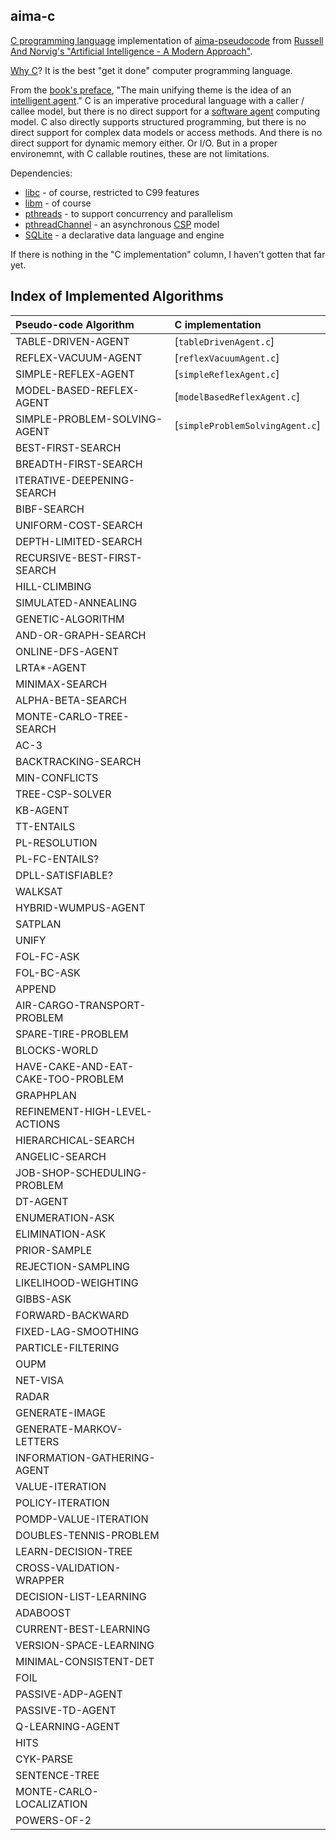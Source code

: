 ## aima-c

[C programming language](https://en.wikipedia.org/wiki/C_(programming_language)) implementation of [aima-pseudocode](https://github.com/aimacode/aima-pseudocode) from [Russell And Norvig's "Artificial Intelligence - A Modern Approach"](http://aima.cs.berkeley.edu).

[Why C](https://sqlite.org/whyc.html)?
It is the best "get it done" computer programming language.

From the [book's preface](http://aima.cs.berkeley.edu/newchap00.pdf), "The main unifying theme is the idea of an [intelligent agent](https://en.wikipedia.org/wiki/Intelligent_agent)."
C is an imperative procedural language with a caller / callee model, but there is no direct support for a [software agent](https://en.wikipedia.org/wiki/Software_agent) computing model.
C also directly supports structured programming, but there is no direct support for complex data models or access methods.
And there is no direct support for dynamic memory either.
Or I/O.
But in a proper environemnt, with C callable routines, these are not limitations.

Dependencies:
* [libc](https://en.wikipedia.org/wiki/C_standard_library) - of course, restricted to C99 features
* [libm](https://en.wikipedia.org/wiki/C_mathematical_functions#libm) - of course
* [pthreads](https://en.wikipedia.org/wiki/POSIX_Threads) - to support concurrency and parallelism
* [pthreadChannel](https://github.com/gdavidbutler/pthreadChannel) - an asynchronous [CSP](https://en.wikipedia.org/wiki/Communicating_sequential_processes) model
* [SQLite](https://sqlite.org) - a declarative data language and engine

If there is nothing in the "C implementation" column, I haven't gotten that far yet.

## Index of Implemented Algorithms

| Pseudo-code Algorithm | C implementation |
|:----------------------|:-----------------|
| TABLE-DRIVEN-AGENT | [`tableDrivenAgent.c`] |
| REFLEX-VACUUM-AGENT | [`reflexVacuumAgent.c`] |
| SIMPLE-REFLEX-AGENT | [`simpleReflexAgent.c`] |
| MODEL-BASED-REFLEX-AGENT | [`modelBasedReflexAgent.c`] |
| SIMPLE-PROBLEM-SOLVING-AGENT | [`simpleProblemSolvingAgent.c`] |
| BEST-FIRST-SEARCH | |
| BREADTH-FIRST-SEARCH | |
| ITERATIVE-DEEPENING-SEARCH | |
| BIBF-SEARCH | |
| UNIFORM-COST-SEARCH | |
| DEPTH-LIMITED-SEARCH | |
| RECURSIVE-BEST-FIRST-SEARCH | |
| HILL-CLIMBING | |
| SIMULATED-ANNEALING | |
| GENETIC-ALGORITHM | |
| AND-OR-GRAPH-SEARCH | |
| ONLINE-DFS-AGENT | |
| LRTA*-AGENT | |
| MINIMAX-SEARCH | |
| ALPHA-BETA-SEARCH | |
| MONTE-CARLO-TREE-SEARCH | |
| AC-3 | |
| BACKTRACKING-SEARCH | |
| MIN-CONFLICTS | |
| TREE-CSP-SOLVER | |
| KB-AGENT | |
| TT-ENTAILS | |
| PL-RESOLUTION | |
| PL-FC-ENTAILS? | |
| DPLL-SATISFIABLE? | |
| WALKSAT | |
| HYBRID-WUMPUS-AGENT | |
| SATPLAN | |
| UNIFY | |
| FOL-FC-ASK | |
| FOL-BC-ASK | |
| APPEND | |
| AIR-CARGO-TRANSPORT-PROBLEM | |
| SPARE-TIRE-PROBLEM | |
| BLOCKS-WORLD | |
| HAVE-CAKE-AND-EAT-CAKE-TOO-PROBLEM | |
| GRAPHPLAN | |
| REFINEMENT-HIGH-LEVEL-ACTIONS | |
| HIERARCHICAL-SEARCH | |
| ANGELIC-SEARCH | |
| JOB-SHOP-SCHEDULING-PROBLEM | |
| DT-AGENT | |
| ENUMERATION-ASK | |
| ELIMINATION-ASK | |
| PRIOR-SAMPLE | |
| REJECTION-SAMPLING | |
| LIKELIHOOD-WEIGHTING | |
| GIBBS-ASK | |
| FORWARD-BACKWARD | |
| FIXED-LAG-SMOOTHING | |
| PARTICLE-FILTERING | |
| OUPM | |
| NET-VISA | |
| RADAR | |
| GENERATE-IMAGE | |
| GENERATE-MARKOV-LETTERS | |
| INFORMATION-GATHERING-AGENT | |
| VALUE-ITERATION | |
| POLICY-ITERATION | |
| POMDP-VALUE-ITERATION | |
| DOUBLES-TENNIS-PROBLEM | |
| LEARN-DECISION-TREE | |
| CROSS-VALIDATION-WRAPPER | |
| DECISION-LIST-LEARNING | |
| ADABOOST | |
| CURRENT-BEST-LEARNING | |
| VERSION-SPACE-LEARNING | |
| MINIMAL-CONSISTENT-DET | |
| FOIL | |
| PASSIVE-ADP-AGENT | |
| PASSIVE-TD-AGENT | |
| Q-LEARNING-AGENT | |
| HITS | |
| CYK-PARSE | |
| SENTENCE-TREE | |
| MONTE-CARLO-LOCALIZATION | |
| POWERS-OF-2 | |
